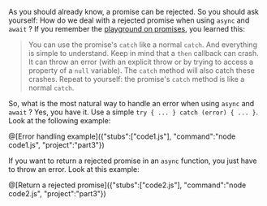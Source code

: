 As you should already know, a promise can be rejected. So you should ask yourself: How do we deal with a rejected promise when using `async` and `await` ?
If you remember the [playground on promises](https://tech.io/playgrounds/347/javascript-promises-mastering-the-asynchronous), you learned this:

>  You can use the promise's `catch` like a normal `catch`. And everything is simple to understand. Keep in mind that a `then` callback can crash. It can throw an error (with an explicit throw or by trying to access a property of a `null` variable). The `catch` method will also catch these crashes. Repeat to yourself: the promise's `catch` method is like a normal `catch`.

So, what is the most natural way to handle an error when using `async` and `await` ? Yes, you have it. Use a simple `try { ... } catch (error) { ... }`. Look at the following example:

@[Error handling example]({"stubs":["code1.js"], "command":"node code1.js", "project":"part3"})

If you want to return a rejected promise in an `async` function, you just have to throw an error. Look at this example:

@[Return a rejected promise]({"stubs":["code2.js"], "command":"node code2.js", "project":"part3"})